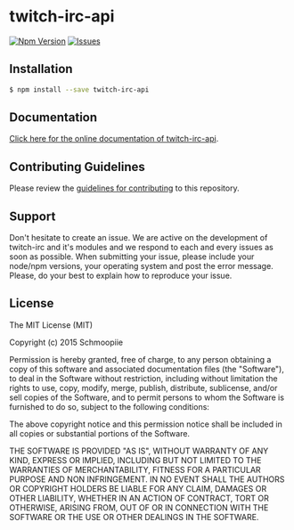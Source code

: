 # twitch-irc-api
[![Npm Version](http://img.shields.io/npm/v/twitch-irc-api.svg?style=flat)](https://www.npmjs.org/package/twitch-irc-api) [![Issues](http://img.shields.io/github/issues/twitch-irc/twitch-irc-api.svg?style=flat)](https://github.com/twitch-irc/twitch-irc-api/issues)

## Installation

```bash
$ npm install --save twitch-irc-api
```

## Documentation

[Click here for the online documentation of twitch-irc-api](http://www.schmoopiie.com/docs/twitch-irc/index.php/Modules/Twitch%20API).

## Contributing Guidelines

Please review the [guidelines for contributing](https://github.com/twitch-irc/twitch-irc-api/blob/master/CONTRIBUTING.md) to this repository.

## Support

Don't hesitate to create an issue. We are active on the development of twitch-irc and it's modules and we respond to each and every issues as soon as possible. When submitting your issue, please include your node/npm versions, your operating system and post the error message. Please, do your best to explain how to reproduce your issue.

## License

The MIT License (MIT)

Copyright (c) 2015 Schmoopiie

Permission is hereby granted, free of charge, to any person obtaining a copy
of this software and associated documentation files (the "Software"), to deal
in the Software without restriction, including without limitation the rights
to use, copy, modify, merge, publish, distribute, sublicense, and/or sell
copies of the Software, and to permit persons to whom the Software is
furnished to do so, subject to the following conditions:

The above copyright notice and this permission notice shall be included in
all copies or substantial portions of the Software.

THE SOFTWARE IS PROVIDED "AS IS", WITHOUT WARRANTY OF ANY KIND, EXPRESS OR
IMPLIED, INCLUDING BUT NOT LIMITED TO THE WARRANTIES OF MERCHANTABILITY,
FITNESS FOR A PARTICULAR PURPOSE AND NON INFRINGEMENT. IN NO EVENT SHALL THE
AUTHORS OR COPYRIGHT HOLDERS BE LIABLE FOR ANY CLAIM, DAMAGES OR OTHER
LIABILITY, WHETHER IN AN ACTION OF CONTRACT, TORT OR OTHERWISE, ARISING FROM,
OUT OF OR IN CONNECTION WITH THE SOFTWARE OR THE USE OR OTHER DEALINGS IN
THE SOFTWARE.
